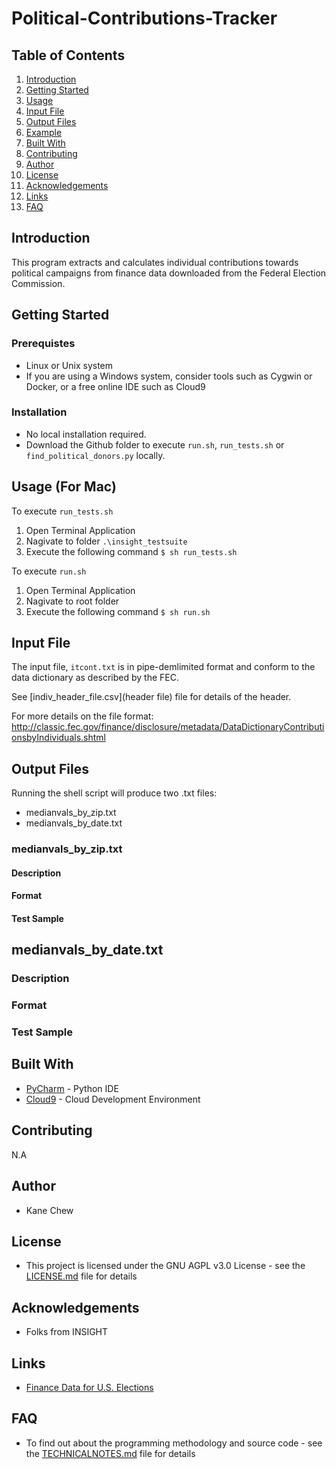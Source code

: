 # Political-Contributions-Tracker

## Table of Contents
1. [Introduction](README.md#introduction)
2. [Getting Started](README.md#getting-started)
3. [Usage](README.md#usage)
4. [Input File](README.md#input-file)
5. [Output Files](README.md#output-files)
6. [Example](README.md#example)
7. [Built With](README.md#built-with)
8. [Contributing](README.md#contributing)
9. [Author](README.md#author)
10. [License](README.md#license)
11. [Acknowledgements](README.md#acknowledgements)
11. [Links](README.md#links)
11. [FAQ](README.md#faq)

## Introduction
This program extracts and calculates individual contributions towards political campaigns from finance data downloaded from the Federal Election Commission.

## Getting Started

### Prerequistes

* Linux or Unix system
* If you are using a Windows system, consider tools such as Cygwin or Docker, or a free online IDE such as Cloud9

### Installation

* No local installation required. 
* Download the Github folder to execute `run.sh`, `run_tests.sh` or `find_political_donors.py` locally.

## Usage (For Mac)

To execute `run_tests.sh`
1. Open Terminal Application
2. Nagivate to folder `.\insight_testsuite`
3. Execute the following command `$ sh run_tests.sh`

To execute `run.sh`
1. Open Terminal Application
2. Nagivate to root folder
3. Execute the following command `$ sh run.sh`

## Input File
The input file, `itcont.txt` is in pipe-demlimited format and conform to the data dictionary as described by the FEC.

See [indiv_header_file.csv](header file) file for details of the header.

For more details on the file format:
http://classic.fec.gov/finance/disclosure/metadata/DataDictionaryContributionsbyIndividuals.shtml

## Output Files
Running the shell script will produce two .txt files:

* medianvals_by_zip.txt
* medianvals_by_date.txt

### medianvals_by_zip.txt

#### Description

#### Format

#### Test Sample

## medianvals_by_date.txt

### Description

### Format

### Test Sample

## Built With

* [PyCharm](https://www.jetbrains.com/pycharm/) - Python IDE
* [Cloud9](https://c9.io/) - Cloud Development Environment

## Contributing

N.A

## Author

* Kane Chew

## License

* This project is licensed under the GNU AGPL v3.0 License - see the [LICENSE.md](LICENSE) file for details

## Acknowledgements

* Folks from INSIGHT

## Links

* [Finance Data for U.S. Elections](http://classic.fec.gov/finance/disclosure/ftpdet.shtml)

## FAQ

* To find out about the programming methodology and source code - see the [TECHNICALNOTES.md](TECHNICALNOTES) file for details


